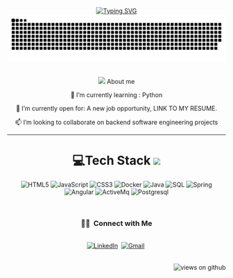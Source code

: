 <div align="center">
<a href="https://git.io/typing-svg"><img src="https://readme-typing-svg.demolab.com?font=Fira+Code&size=24&pause=1000&center=true&random=false&width=435&lines=Hi+there+I'm+Mateo+%F0%9F%91%8B;Backend+Developer" alt="Typing SVG" /></a>
</div>

<!--- snake -->
<div align="center">
  <img  src="https://github.com/1999AZZAR/1999AZZAR/blob/main/resources/img/grid-snake.svg"
       alt="snake" /></a>
</div>

   </br>    
<div align="center">
  
<img src = "https://github.com/7oSkaaa/7oSkaaa/blob/main/Images/about_me.gif?raw=true" width = 50px> About me
  
🔭 I’m currently learning : Python
  
🤔 I’m currently open for: A new job opportunity, LINK TO MY RESUME.

📫 I’m looking to collaborate on backend software engineering projects

---
# 💻Tech Stack <img src = "https://media2.giphy.com/media/QssGEmpkyEOhBCb7e1/giphy.gif?cid=ecf05e47a0n3gi1bfqntqmob8g9aid1oyj2wr3ds3mg700bl&rid=giphy.gif" width = 32px> 
  
![HTML5](https://img.shields.io/badge/html5-%23E34F26.svg?style=for-the-badge&logo=html5&logoColor=white) ![JavaScript](https://img.shields.io/badge/javascript-%23323330.svg?style=for-the-badge&logo=javascript&logoColor=%23F7DF1E) ![CSS3](https://img.shields.io/badge/css3-%231572B6.svg?style=for-the-badge&logo=css3&logoColor=white) ![Docker](https://img.shields.io/badge/docker-%230db7ed.svg?style=for-the-badge&logo=docker&logoColor=white) ![Java](https://img.shields.io/badge/Java-%23007396.svg?style=for-the-badge&logo=java) ![SQL](https://img.shields.io/badge/-SQL-000000?style=for-the-badge&logo=MySQL) ![Spring](https://img.shields.io/badge/spring%20-%236DB33F.svg?&style=for-the-badge&logo=spring&logoColor=white) ![Angular](https://img.shields.io/badge/Angular%20-%23DD0031.svg?&style=for-the-badge&logo=angular&logoColor=white) ![ActiveMq](https://img.shields.io/badge/ActiveMq%20-%23DD0031.svg?&style=for-the-badge&logo=activemq&logoColor=white) ![Postgresql](https://img.shields.io/badge/postgres-%23316192.svg?&style=for-the-badge&logo=postgresql&logoColor=white)

<br>

<h3> 🤝🏻 &nbsp;Connect with Me </h3> 

<p align="center">
<br>
<a href="https://www.linkedin.com/in/mateo-andres-carvajal-palacio-246741280/"><img src="https://img.shields.io/badge/linkedin-%230077B5.svg?&style=for-the-badge&logo=linkedin&logoColor=white" alt="LinkedIn" /></a>&nbsp;
<a href="mailto:mateocarva11@gmail.com?subject=Hola%20Jiji"><img src="https://img.shields.io/badge/gmail-%23D14836.svg?&style=for-the-badge&logo=gmail&logoColor=white" alt="Gmail"/></a>&nbsp;
<!--<a href="https://kkvanonymous.github.io/"><img alt="Website" src="https://img.shields.io/website?style=for-the-badge&up_message=portfolio&url=https%3A%2F%2Fkkvanonymous.github.io%2F"></a>-->
</p>
</div>
<br>
<div align="right">
  <img src="https://komarev.com/ghpvc/?username=MateoDevBack&label=Views&color=brightgreen&style=flat-square" alt="views on github" align="center"/>
</div>
<br>

